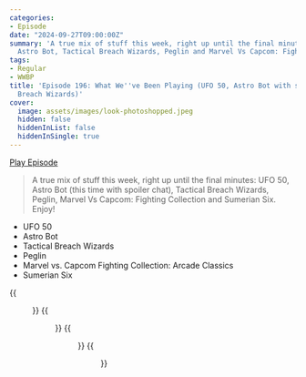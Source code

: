 ```yaml
---
categories:
- Episode
date: "2024-09-27T09:00:00Z"
summary: 'A true mix of stuff this week, right up until the final minutes: UFO 50,
  Astro Bot, Tactical Breach Wizards, Peglin and Marvel Vs Capcom: Fighting Collection.'
tags:
- Regular
- WWBP
title: 'Episode 196: What We''ve Been Playing (UFO 50, Astro Bot with spoilers, Tactical
  Breach Wizards)'
cover: 
  image: assets/images/look-photoshopped.jpeg
  hidden: false
  hiddenInList: false
  hiddenInSingle: true
---
```


[Play Episode](https://www.patreon.com/posts/episode-196-what-112636936)
> A true mix of stuff this week, right up until the final minutes: UFO 50, Astro Bot (this time with spoiler chat), Tactical Breach Wizards, Peglin, Marvel Vs Capcom: Fighting Collection and Sumerian Six. Enjoy!

- UFO 50
- Astro Bot
- Tactical Breach Wizards
- Peglin
- Marvel vs. Capcom Fighting Collection: Arcade Classics 
- Sumerian Six

{{<figure 
    src="/assets/images/lampoon.jpeg" 
    alt="Lampoon" >}}
{{<figure 
    src="/assets/images/intermezzo.jpeg" 
    alt="Intermezzo" >}}
{{<figure 
    src="/assets/images/look-photoshopped.jpeg" 
    alt="Look Photoshopped" >}}
{{<figure 
    src="/assets/images/the-closer.jpeg" 
    alt="The Closer" >}}